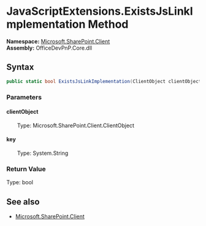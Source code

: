 # JavaScriptExtensions.ExistsJsLinkImplementation Method  
  

**Namespace:** [Microsoft.SharePoint.Client](Microsoft.SharePoint.Client.md)  
**Assembly:** OfficeDevPnP.Core.dll  
## Syntax
```C#
public static bool ExistsJsLinkImplementation(ClientObject clientObject, String key)
```
### Parameters
#### clientObject  
&emsp;&emsp;Type: Microsoft.SharePoint.Client.ClientObject  

#### key  
&emsp;&emsp;Type: System.String  

### Return Value
Type: bool  

## See also
- [Microsoft.SharePoint.Client](Microsoft.SharePoint.Client.md)
